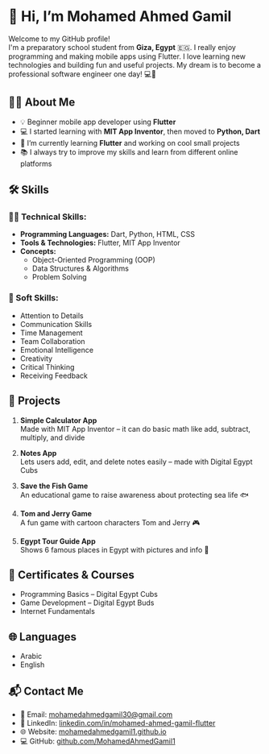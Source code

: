 # 👋 Hi, I’m Mohamed Ahmed Gamil

Welcome to my GitHub profile!  
I'm a preparatory school student from **Giza, Egypt** 🇪🇬. I really enjoy programming and making mobile apps using Flutter. I love learning new technologies and building fun and useful projects. My dream is to become a professional software engineer one day! 💻🚀

## 👨‍💻 About Me

- 💡 Beginner mobile app developer using **Flutter**  
- 💻 I started learning with **MIT App Inventor**, then moved to **Python, Dart**  
- 🎯 I’m currently learning **Flutter** and working on cool small projects  
- 📚 I always try to improve my skills and learn from different online platforms

## 🛠️ Skills

### 🧑‍💻 Technical Skills:
- **Programming Languages:** Dart, Python, HTML, CSS  
- **Tools & Technologies:** Flutter, MIT App Inventor  
- **Concepts:**  
  - Object-Oriented Programming (OOP)  
  - Data Structures & Algorithms  
  - Problem Solving

### 🌟 Soft Skills:
- Attention to Details  
- Communication Skills  
- Time Management  
- Team Collaboration  
- Emotional Intelligence  
- Creativity  
- Critical Thinking  
- Receiving Feedback

## 🚀 Projects

1. **Simple Calculator App**  
Made with MIT App Inventor – it can do basic math like add, subtract, multiply, and divide

2. **Notes App**  
Lets users add, edit, and delete notes easily – made with Digital Egypt Cubs

3. **Save the Fish Game**  
An educational game to raise awareness about protecting sea life 🐟

4. **Tom and Jerry Game**  
A fun game with cartoon characters Tom and Jerry 🎮

5. **Egypt Tour Guide App**  
Shows 6 famous places in Egypt with pictures and info 🏺

## 📜 Certificates & Courses

- Programming Basics – Digital Egypt Cubs  
- Game Development – Digital Egypt Buds  
- Internet Fundamentals  

## 🌐 Languages

- Arabic  
- English  

## 📬 Contact Me

- 📧 Email: [mohamedahmedgamil30@gmail.com](mailto:mohamedahmedgamil30@gmail.com)  
- 💼 LinkedIn: [linkedin.com/in/mohamed-ahmed-gamil-flutter](https://www.linkedin.com/in/mohamed-ahmed-gamil-flutter)  
- 🌐 Website: [mohamedahmedgamil1.github.io](https://mohamedahmedgamil1.github.io/Mohamed-Ahmed-Gamil/)  
- 💻 GitHub: [github.com/MohamedAhmedGamil1](https://github.com/MohamedAhmedGamil1)
